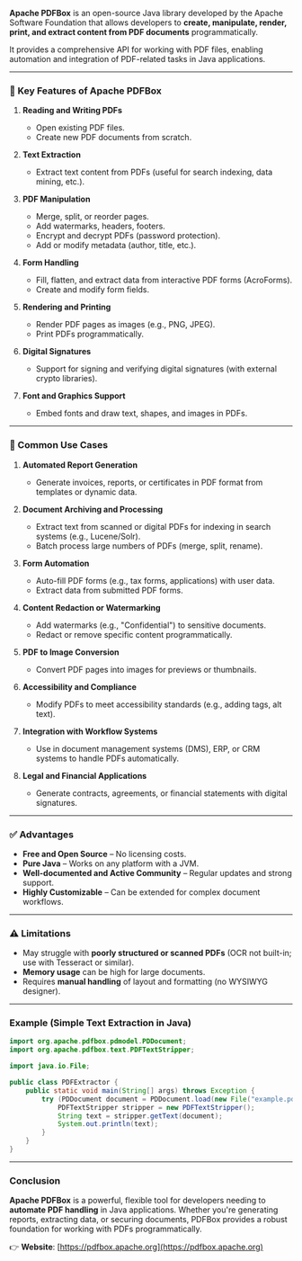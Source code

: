 **Apache PDFBox** is an open-source Java library developed by the Apache Software Foundation that allows developers to **create, manipulate, render, print, and extract content from PDF documents** programmatically.

It provides a comprehensive API for working with PDF files, enabling automation and integration of PDF-related tasks in Java applications.

---

### 🔧 Key Features of Apache PDFBox

1. **Reading and Writing PDFs**
   - Open existing PDF files.
   - Create new PDF documents from scratch.

2. **Text Extraction**
   - Extract text content from PDFs (useful for search indexing, data mining, etc.).

3. **PDF Manipulation**
   - Merge, split, or reorder pages.
   - Add watermarks, headers, footers.
   - Encrypt and decrypt PDFs (password protection).
   - Add or modify metadata (author, title, etc.).

4. **Form Handling**
   - Fill, flatten, and extract data from interactive PDF forms (AcroForms).
   - Create and modify form fields.

5. **Rendering and Printing**
   - Render PDF pages as images (e.g., PNG, JPEG).
   - Print PDFs programmatically.

6. **Digital Signatures**
   - Support for signing and verifying digital signatures (with external crypto libraries).

7. **Font and Graphics Support**
   - Embed fonts and draw text, shapes, and images in PDFs.

---

### 📌 Common Use Cases

1. **Automated Report Generation**
   - Generate invoices, reports, or certificates in PDF format from templates or dynamic data.

2. **Document Archiving and Processing**
   - Extract text from scanned or digital PDFs for indexing in search systems (e.g., Lucene/Solr).
   - Batch process large numbers of PDFs (merge, split, rename).

3. **Form Automation**
   - Auto-fill PDF forms (e.g., tax forms, applications) with user data.
   - Extract data from submitted PDF forms.

4. **Content Redaction or Watermarking**
   - Add watermarks (e.g., "Confidential") to sensitive documents.
   - Redact or remove specific content programmatically.

5. **PDF to Image Conversion**
   - Convert PDF pages into images for previews or thumbnails.

6. **Accessibility and Compliance**
   - Modify PDFs to meet accessibility standards (e.g., adding tags, alt text).

7. **Integration with Workflow Systems**
   - Use in document management systems (DMS), ERP, or CRM systems to handle PDFs automatically.

8. **Legal and Financial Applications**
   - Generate contracts, agreements, or financial statements with digital signatures.

---

### ✅ Advantages

- **Free and Open Source** – No licensing costs.
- **Pure Java** – Works on any platform with a JVM.
- **Well-documented and Active Community** – Regular updates and strong support.
- **Highly Customizable** – Can be extended for complex document workflows.

---

### ⚠️ Limitations

- May struggle with **poorly structured or scanned PDFs** (OCR not built-in; use with Tesseract or similar).
- **Memory usage** can be high for large documents.
- Requires **manual handling** of layout and formatting (no WYSIWYG designer).

---

### Example (Simple Text Extraction in Java)

```java
import org.apache.pdfbox.pdmodel.PDDocument;
import org.apache.pdfbox.text.PDFTextStripper;

import java.io.File;

public class PDFExtractor {
    public static void main(String[] args) throws Exception {
        try (PDDocument document = PDDocument.load(new File("example.pdf"))) {
            PDFTextStripper stripper = new PDFTextStripper();
            String text = stripper.getText(document);
            System.out.println(text);
        }
    }
}
```

---

### Conclusion

**Apache PDFBox** is a powerful, flexible tool for developers needing to **automate PDF handling** in Java applications. Whether you're generating reports, extracting data, or securing documents, PDFBox provides a robust foundation for working with PDFs programmatically.

👉 **Website**: [https://pdfbox.apache.org](https://pdfbox.apache.org)